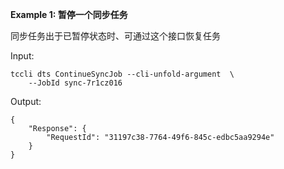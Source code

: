 **Example 1: 暂停一个同步任务**

同步任务出于已暂停状态时、可通过这个接口恢复任务

Input: 

```
tccli dts ContinueSyncJob --cli-unfold-argument  \
    --JobId sync-7r1cz016
```

Output: 
```
{
    "Response": {
        "RequestId": "31197c38-7764-49f6-845c-edbc5aa9294e"
    }
}
```


